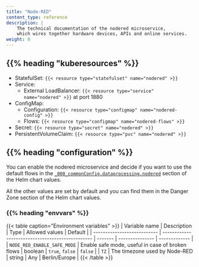 ```yaml
---
title: "Node-RED"
content_type: reference
description: |
    The technical documentation of the nodered microservice,
    which wires together hardware devices, APIs and online services.
weight: 0
---
```


<!-- overview -->

<!-- body -->

## {{% heading "kuberesources" %}}

- StatefulSet: `{{< resource type="statefulset" name="nodered" >}}`
- Service:
  - External LoadBalancer: `{{< resource type="service" name="nodered" >}}` at
    port 1880
- ConfigMap:
  - Configuration: `{{< resource type="configmap" name="nodered-config" >}}`
  - Flows: `{{< resource type="configmap" name="nodered-flows" >}}`
- Secret: `{{< resource type="secret" name="nodered" >}}`
- PersistentVolumeClaim: `{{< resource type="pvc" name="nodered" >}}`

## {{% heading "configuration" %}}

You can enable the nodered microservice and decide if you want to use the
default flows in the [`_000_commonConfig.dataprocessing.nodered`](/docs/architecture/helm-chart/#node-red)
section of the Helm chart values.

All the other values are set by default and you can find them in the
Danger Zone section of the Helm chart values.

### {{% heading "envvars" %}}

{{< table caption="Environment variables" >}}
| Variable name               | Description                                      | Type    | Allowed values  | Default       |
| --------------------------- | ------------------------------------------------ | ------- | --------------- | ------------- |
| `NODE_RED_ENABLE_SAFE_MODE` | Enable safe mode, useful in case of broken flows | boolean | `true`, `false` | `false`       |
| `TZ`                        | The timezone used by Node-RED                    | string  | Any             | Berlin/Europe |
{{< /table >}}
